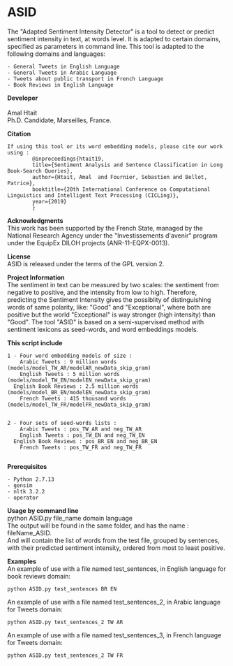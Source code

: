 # ASID
The "Adapted Sentiment Intensity Detector" is a tool to detect or predict sentiment intensity in text, at words level. It is adapted to certain domains, specified as parameters in command line. This tool is adapted to the following domains and languages:
```
- General Tweets in English Language
- General Tweets in Arabic Language
- Tweets about public transport in French Language
- Book Reviews in English Language
```

**Developer** <br />	
Amal Htait <br />
Ph.D. Candidate, Marseilles, France. <br />


**Citation** <br />
```	
If using this tool or its word embedding models, please cite our work using : 
		@inproceedings{htait19, 
  		title={Sentiment Analysis and Sentence Classification in Long Book-Search Queries}, 
  		author={Htait, Amal  and Fournier, Sebastien and Bellot, Patrice}, 
  		booktitle={20th International Conference on Computational Linguistics and Intelligent Text Processing (CICLing)}, 
  		year={2019} 
		} 
```

**Acknowledgments** <br />
This work has been supported by the French State, managed by the National Research Agency under the "Investissements d'avenir" program under the EquipEx DILOH projects (ANR-11-EQPX-0013). <br />

**License** <br />
ASID is released under the terms of the GPL version 2.

**Project Information** <br />
The sentiment in text can be measured by two scales: the sentiment from negative to positive, and the intensity from low to high. Therefore, predicting the Sentiment Intensity gives the possiblity of distinguishing words of same polarity, like: "Good" and "Exceptional", where both are positive but the world "Exceptional" is way stronger (high intensity) than "Good". The tool "ASID" is based on a semi-supervised method with sentiment lexicons as seed-words, and word embeddings models.<br />

**This script include** <br />
```
1 - Four word embedding models of size :
	Arabic Tweets : 9 million words  (models/model_TW_AR/modelAR_newData_skip_gram)
	English Tweets : 5 million words  (models/model_TW_EN/modelEN_newData_skip_gram)
  English Book Reviews : 2.5 million words  (models/model_BR_EN/modelEN_newData_skip_gram)
	French Tweets : 415 thousand words  (models/model_TW_FR/modelFR_newData_skip_gram)
  
```
```
2 - Four sets of seed-words lists :
	Arabic Tweets : pos_TW_AR and neg_TW_AR
	English Tweets : pos_TW_EN and neg_TW_EN
  English Book Reviews : pos_BR_EN and neg_BR_EN
	French Tweets : pos_TW_FR and neg_TW_FR
  
```

**Prerequisites** <br />
```
- Python 2.7.13
- gensim
- nltk 3.2.2
- operator
```

**Usage by command line** <br />
python ASID.py file_name domain language <br />
The output will be found in the same folder, and has the name : fileName_ASID. <br />
And will contain the list of words from the test file, grouped by sentences, with their predicted sentiment intensity, ordered from most to least positive. <br />
 
**Examples** <br />
An example of use with a file named test_sentences, in English language for book reviews domain: <br />
```
python ASID.py test_sentences BR EN
```
An example of use with a file named test_sentences_2, in Arabic language for Tweets domain: <br />
```
python ASID.py test_sentences_2 TW AR
```
An example of use with a file named test_sentences_3, in French language for Tweets domain: <br />
```
python ASID.py test_sentences_2 TW FR
```

